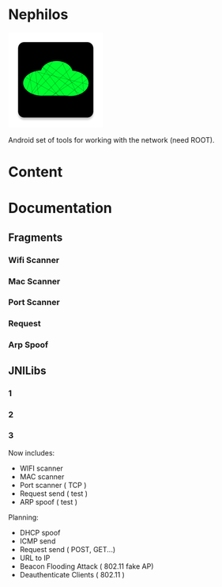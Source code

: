 # Nephilos

![](./app/src/main/res/mipmap-xxxhdpi/ic_launcher.webp "Nephilos")

Android set of tools for working with the network (need ROOT).

# Content

# Documentation

## Fragments

### Wifi Scanner
### Mac Scanner
### Port Scanner
### Request
### Arp Spoof

## JNILibs
### 1 
### 2
### 3



Now includes:
- WIFI scanner
- MAC scanner
- Port scanner ( TCP )
- Request send ( test )
- ARP spoof ( test )

Planning:
- DHCP spoof
- ICMP send
- Request send ( POST, GET...)
- URL to IP
- Beacon Flooding Attack ( 802.11 fake AP)
- Deauthenticate Clients ( 802.11 )